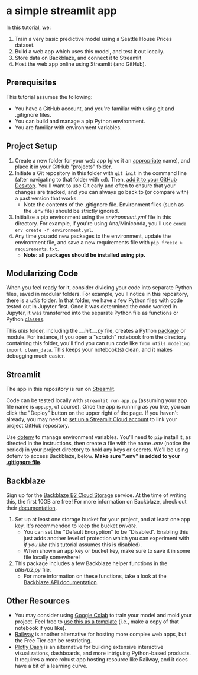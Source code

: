# a simple streamlit app

In this tutorial, we:

1. Train a very basic predictive model using a Seattle House Prices dataset.
2. Build a web app which uses this model, and test it out locally.
3. Store data on Backblaze, and connect it to Streamlit
4. Host the web app online using Streamlit (and GitHub).

## Prerequisites

This tutorial assumes the following:

- You have a GitHub account, and you're familiar with using git and .gitignore files.
- You can build and manage a pip Python environment.
- You are familiar with environment variables.

## Project Setup

1. Create a new folder for your web app (give it an [appropriate](https://gravitydept.com/blog/devising-a-git-repository-naming-convention) name), and place it in your GitHub "projects" folder.
2. Initiate a Git repository in this folder with `git init` in the command line (after navigating to that folder with `cd`). Then, [add it to your GitHub Desktop](https://docs.github.com/en/desktop/contributing-and-collaborating-using-github-desktop/adding-and-cloning-repositories/adding-a-repository-from-your-local-computer-to-github-desktop). You'll want to use Git early and often to ensure that your changes are tracked, and you can always go back to (or compare with) a past version that works.
   - Note the contents of the .gitignore file. Environment files (such as the .env file) should be strictly ignored.
3. Initialize a pip environment using the *environment.yml* file in this directory. For example, if you're using Ana/Miniconda, you'll use `conda env create -f environment.yml`. 
4. Any time you add new packages to the environment, update the environment file, and save a new requirements file with `pip freeze > requirements.txt`.
   - **Note: all packages should be installed using pip.**

## Modularizing Code

When you feel ready for it, consider dividing your code into separate Python files, saved in modular folders. For example, you'll notice in this repository, there is a *utils* folder. In that folder, we have a few Python files with code tested out in Jupyter first. Once it was determined the code worked in Jupyter, it was transferred into the separate Python file as functions or Python [classes](https://www.w3schools.com/python/python_classes.asp).

This *utils* folder, including the *\_\_init__.py* file, creates a Python [package](https://docs.python.org/3/tutorial/modules.html#packages) or module. For instance, if you open a "scratch" notebook from the directory containing this folder, you'll find you can run code like `from utils.modeling import clean_data`. This keeps your notebook(s) clean, and it makes debugging much easier.

## Streamlit

The app in this repository is run on [Streamlit](https://streamlit.io/).

Code can be tested locally with `streamlit run app.py` (assuming your app file name is `app.py`, of course). Once the app is running as you like, you can click the "Deploy" button on the upper right of the page. If you haven't already, you may need to [set up a Streamlit Cloud account](https://docs.streamlit.io/streamlit-community-cloud/get-started) to link your project GitHub repository.

Use [dotenv](https://github.com/theskumar/python-dotenv#getting-started) to manage environment variables. You'll need to `pip` install it, as directed in the instructions, then create a file with the name *.env* (notice the period) in your project directory to hold any keys or secrets. We'll be using dotenv to access Backblaze, below. **Make sure ".env" is added to your [.gitignore file](https://www.atlassian.com/git/tutorials/saving-changes/gitignore)**.

## Backblaze

Sign up for the [Backblaze B2 Cloud Storage](https://www.backblaze.com/b2/cloud-storage.html) service. At the time of writing this, the first 10GB are free! For more information on Backblaze, check out their [documentation](https://www.backblaze.com/b2/docs/).

1. Set up at least one storage bucket for your project, and at least one app key. It's recommended to keep the bucket *private*.
   - You can set the "Default Encryption" to be "Disabled". Enabling this just adds another level of protection which you can experiment with *if you like* (this tutorial assumes this is disabled).
   - When shown an app key or bucket key, make sure to save it in some file locally somewhere!
2. This package includes a few Backblaze helper functions in the *utils/b2.py* file.
   - For more information on these functions, take a look at the [Backblaze API documentation](https://www.backblaze.com/b2/docs/python.html).



## Other Resources

- You may consider using [Google Colab](https://colab.research.google.com/) to train your model and mold your project. Feel free to [use this as a template](https://colab.research.google.com/drive/1kgr3zMrC4sgBZXCx0jgVwXAIPXJgUJn_?usp=sharing) (i.e., make a copy of that notebook if you like). 
- [Railway](https://railway.app/) is another alternative for hosting more complex web apps, but the Free Tier can be restricting.
- [Plotly Dash](https://dash.plotly.com/tutorial) is an alternative for building extensive interactive visualizations, dashboards, and more intriguing Python-based products. It requires a more robust app hosting resource like Railway, and it does have a bit of a learning curve.